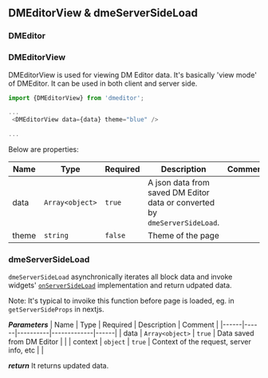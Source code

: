 ## DMEditorView & dmeServerSideLoad

### DMEditor


### DMEditorView
DMEditorView is used for viewing DM Editor data. It's basically 'view mode' of DMEditor. It can be used in both client and server side.

```javascript
import {DMEditorView} from 'dmeditor';

...
 <DMEditorView data={data} theme="blue" />

...
```
Below are properties:

| Name | Type | Required | Description | Comment |
|------|------|----------|-------------|------|
|  data    |  `Array<object>`    |    `true`      |      A json data from saved DM Editor data or converted by `dmeServerSideLoad`.       |      |
|  theme    |  `string`    |    `false`      | Theme of the page |      |

  
### dmeServerSideLoad

`dmeServerSideLoad` asynchronically iterates all block data and invoke widgets' [`onServerSideLoad`](./widget.md#registerwidget) implementation and return udpated data.

Note: It's typical to invoike this function before page is loaded, eg. in `getServerSideProps` in nextjs.

***Parameters***
| Name | Type | Required | Description | Comment |
|------|------|----------|-------------|------|
|  data    |  `Array<object>`    |    `true`      |    Data saved from DM Editor       |      |
|  context    |  `object`    |    `true`      | Context of the request, server info, etc |      |

***return***
It returns updated data.
